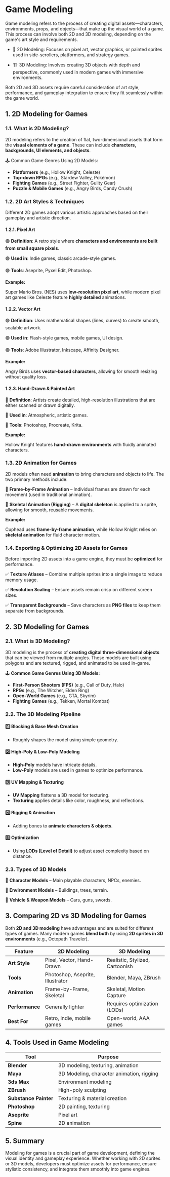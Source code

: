# Game Modeling

Game modeling refers to the process of creating digital assets—characters, environments, props, and objects—that make up the visual world of a game. This process can involve both 2D and 3D modeling, depending on the game's art style and requirements.

- 🎨 2D Modeling: Focuses on pixel art, vector graphics, or painted sprites used in side-scrollers, platformers, and strategy games.

- 🏗 3D Modeling: Involves creating 3D objects with depth and perspective, commonly used in modern games with immersive environments.

Both 2D and 3D assets require careful consideration of art style, performance, and gameplay integration to ensure they fit seamlessly within the game world.

## 1. 2D Modeling for Games

### 1.1. What is 2D Modeling?

2D modeling refers to the creation of flat, two-dimensional assets that form the **visual elements of a game**. These can include **characters, backgrounds, UI elements, and objects**.

🕹 Common Game Genres Using 2D Models:

- **Platformers** (e.g., Hollow Knight, Celeste)
- **Top-down RPGs** (e.g., Stardew Valley, Pokémon)
- **Fighting Games** (e.g., Street Fighter, Guilty Gear)
- **Puzzle & Mobile Games** (e.g., Angry Birds, Candy Crush)

### 1.2. 2D Art Styles & Techniques

Different 2D games adopt various artistic approaches based on their gameplay and artistic direction.

#### 1.2.1. Pixel Art

🟣 **Definition**: A retro style where **characters and environments are built from small square pixels**.

🟣 **Used in**: Indie games, classic arcade-style games.

🟣 **Tools**: Aseprite, Pyxel Edit, Photoshop.

**Example:**

Super Mario Bros. (NES) uses **low-resolution pixel art**, while modern pixel art games like Celeste feature **highly detailed** animations.

#### **1.2.2. Vector Art**

🟢 **Definition**: Uses mathematical shapes (lines, curves) to create smooth, scalable artwork.

🟢 **Used in**: Flash-style games, mobile games, UI design.

🟢 **Tools**: Adobe Illustrator, Inkscape, Affinity Designer.

**Example:**

Angry Birds uses **vector-based characters**, allowing for smooth resizing without quality loss.

#### **1.2.3. Hand-Drawn & Painted Art**

🔵 **Definition**: Artists create detailed, high-resolution illustrations that are either scanned or drawn digitally.

🔵 **Used in**: Atmospheric, artistic games.

🔵 **Tools**: Photoshop, Procreate, Krita.

**Example:**

Hollow Knight features **hand-drawn environments** with fluidly animated characters.

### 1.3. 2D Animation for Games

2D models often need **animation** to bring characters and objects to life. The two primary methods include:

📌 **Frame-by-Frame Animation** – Individual frames are drawn for each movement (used in traditional animation).

📌 **Skeletal Animation (Rigging)** – A **digital skeleton** is applied to a sprite, allowing for smooth, reusable movements.

**Example:**

Cuphead uses **frame-by-frame animation**, while Hollow Knight relies on **skeletal animation** for fluid character motion.

### 1.4. Exporting & Optimizing 2D Assets for Games

Before importing 2D assets into a game engine, they must be **optimized** for performance.

✅ **Texture Atlases** – Combine multiple sprites into a single image to reduce memory usage.

✅ **Resolution Scaling** – Ensure assets remain crisp on different screen sizes.

✅ **Transparent Backgrounds** – Save characters as **PNG files** to keep them separate from backgrounds.

## 2. 3D Modeling for Games

### 2.1. What is 3D Modeling?

3D modeling is the process of **creating digital three-dimensional objects** that can be viewed from multiple angles. These models are built using polygons and are textured, rigged, and animated to be used in-game.

🕹 **Common Game Genres Using 3D Models:**

- **First-Person Shooters (FPS)** (e.g., Call of Duty, Halo)
- **RPGs** (e.g., The Witcher, Elden Ring)
- **Open-World Games** (e.g., GTA, Skyrim)
- **Fighting Games** (e.g., Tekken, Mortal Kombat)

### 2.2. The 3D Modeling Pipeline

#### 1️⃣ Blocking & Base Mesh Creation

- Roughly shapes the model using simple geometry.

#### 2️⃣ High-Poly & Low-Poly Modeling

- **High-Poly** models have intricate details.
- **Low-Poly** models are used in games to optimize performance.

#### 3️⃣ UV Mapping & Texturing

- **UV Mapping** flattens a 3D model for texturing.
- **Texturing** applies details like color, roughness, and reflections.

#### 4️⃣ Rigging & Animation

- Adding bones to **animate characters & objects**.

#### 5️⃣ Optimization

- Using **LODs (Level of Detail)** to adjust asset complexity based on distance.

### 2.3. Types of 3D Models

📌 **Character Models** – Main playable characters, NPCs, enemies.

📌 **Environment Models** – Buildings, trees, terrain.

📌 **Vehicle & Weapon Models** – Cars, guns, swords.

## 3. Comparing 2D vs 3D Modeling for Games

Both **2D and 3D modeling** have advantages and are suited for different types of games. Many modern games **blend both** by using **2D sprites in 3D environments** (e.g., Octopath Traveler).

| Feature | 2D Modeling | 3D Modeling |
| --- | --- | --- |
| **Art Style** | Pixel, Vector, Hand-Drawn | Realistic, Stylized, Cartoonish |
| **Tools** | Photoshop, Aseprite, Illustrator | Blender, Maya, ZBrush |
| **Animation** | Frame-by-Frame, Skeletal | Skeletal, Motion Capture |
| **Performance** | Generally lighter | Requires optimization (LODs) |
| **Best For** | Retro, indie, mobile games | Open-world, AAA games |

## 4. Tools Used in Game Modeling

| Tool | Purpose |
| --- | --- |
| **Blender** | 3D modeling, texturing, animation |
| **Maya** | 3D Modeling, character animation, rigging |
| **3ds Max** | Environment modeling |
| **ZBrush** | High-poly sculpting |
| **Substance Painter** | Texturing & material creation |
| **Photoshop** | 2D painting, texturing |
| **Aseprite** | Pixel art |
| **Spine** | 2D animation |

## 5. Summary
Modeling for games is a crucial part of game development, defining the visual identity and gameplay experience. Whether working with 2D sprites or 3D models, developers must optimize assets for performance, ensure stylistic consistency, and integrate them smoothly into game engines.
